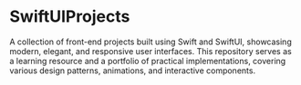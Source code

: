 # SwiftUIProjects
A collection of front-end projects built using Swift and SwiftUI, showcasing modern, elegant, and responsive user interfaces. This repository serves as a learning resource and a portfolio of practical implementations, covering various design patterns, animations, and interactive components.
